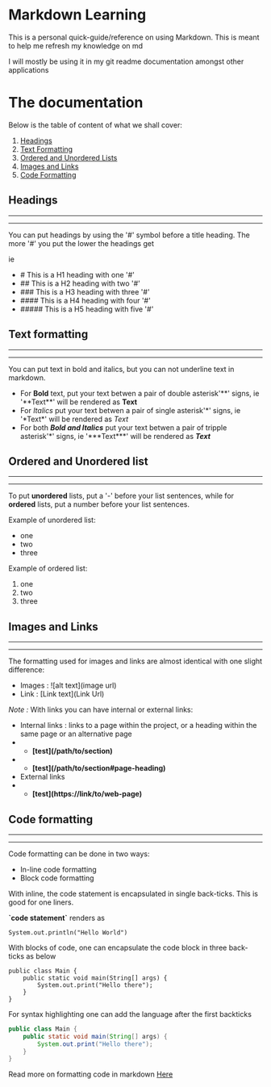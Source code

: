 # **Markdown Learning**
This is a personal quick-guide/reference on using Markdown.
This is meant to help me refresh my knowledge on md

I will mostly be using it in my git readme documentation amongst other applications



# The documentation
Below is the table of content of what we shall cover:
1. [Headings](#headings)
2. [Text Formatting](#text-formatting)
3. [Ordered and Unordered Lists](#ordered-and-unordered-list)
4. [Images and Links](#images-and-links)
5. [Code Formatting](#code-formatting)


## Headings
---
---
You can put headings by using the '#' symbol before a title heading.
The more '#' you put the lower the headings get

ie 
- \# This is a H1 heading with one '#'
- \## This is a H2 heading with two '#'
- \### This is a H3 heading with three '#'
- \#### This is a H4 heading with four '#'
- \##### This is a H5 heading with five '#'

## Text formatting
---
---
You can put text in bold and italics, but you can not underline text in markdown.

- For **Bold** text, put your text betwen a pair of double asterisk'\*\*' signs, ie '\*\*Text\*\*' will be rendered as **Text**
- For *Italics* put your text betwen a pair of single asterisk'\*' signs, ie '\*Text\*' will be rendered as *Text*
- For both ***Bold and Italics*** put your text betwen a pair of tripple asterisk'\*' signs, ie '\*\*\*Text\*\*\*' will be rendered as ***Text***


## Ordered and Unordered list
---
---
To put **unordered** lists, put a '-' before your list sentences, while for **ordered** lists, put a number before your list sentences.

Example of unordered list:
- one 
- two
- three

Example of ordered list:
1. one
2. two
3. three

## Images and Links
---
---
The formatting used for images and links are almost identical with one slight difference:

- Images : \![alt text](image url)
- Link : \[Link text](Link Url)

*Note :* With links you can have internal or external links:
- Internal links : links to a page within the project, or a heading within the same page or an alternative page
- - **\[test](/path/to/section)**
- - **\[test](/path/to/section#page-heading)**
- External links 
- - **\[test](https://link/to/web-page)**



## Code formatting
---
---
Code formatting can be done in two ways:
- In-line code formatting
- Block code formatting

With inline, the code statement is encapsulated in single back-ticks. This is good for one liners.

**\`code statement`** renders as 

`System.out.println("Hello World")`



With blocks of code, one can encapsulate the code block in three back-ticks as below

```
public class Main {
    public static void main(String[] args) {
        System.out.print("Hello there");   
    }
}
```

For syntax highlighting one can add the language after the first backticks 

```java
public class Main {
    public static void main(String[] args) {
        System.out.print("Hello there");   
    }
}
```
Read more on formatting code in markdown [Here](https://www.freecodecamp.org/news/how-to-format-code-in-markdown/#:~:text=There%20are%20two%20ways%20to,will%20apply%20syntax%20highlighting%20to.)